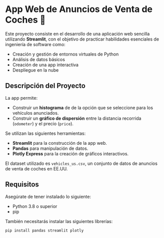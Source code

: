 # App Web de Anuncios de Venta de Coches 🚗

Este proyecto consiste en el desarrollo de una aplicación web sencilla utilizando **Streamlit**, con el objetivo de practicar habilidades esenciales de ingeniería de software como:
- Creación y gestión de entornos virtuales de Python
- Análisis de datos básicos
- Creación de una app interactiva
- Despliegue en la nube

## Descripción del Proyecto

La app permite:
- Construir un **histograma** de de la opción que se seleccione para los vehículos anunciados.
- Construir un **gráfico de dispersión** entre la distancia recorrida (`odometer`) y el precio (`price`).

Se utilizan las siguientes herramientas:
- **Streamlit** para la construcción de la app web.
- **Pandas** para manipulación de datos.
- **Plotly Express** para la creación de gráficos interactivos.

El dataset utilizado es `vehicles_us.csv`, un conjunto de datos de anuncios de venta de coches en EE.UU.

## Requisitos

Asegúrate de tener instalado lo siguiente:

- Python 3.8 o superior
- pip

También necesitarás instalar las siguientes librerías:

```bash
pip install pandas streamlit plotly

